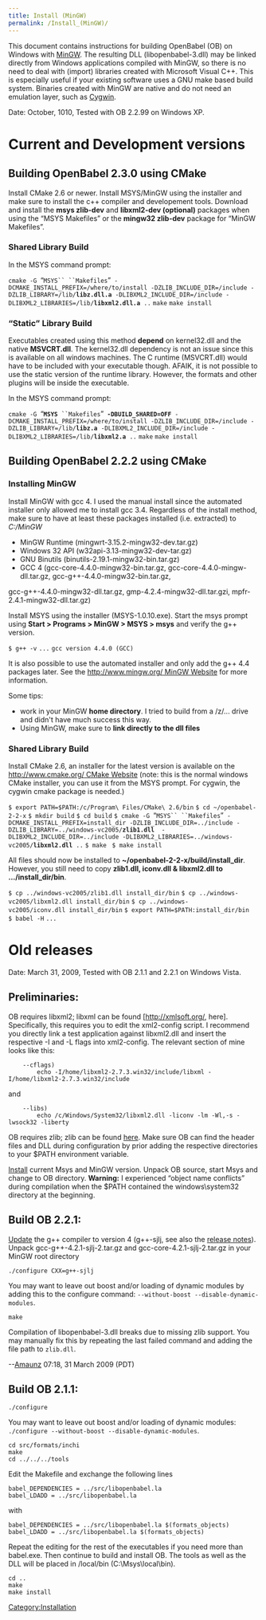 ```yaml
---
title: Install (MinGW)
permalink: /Install_(MinGW)/
---
```


This document contains instructions for building OpenBabel (OB) on Windows with [MinGW](http://www.mingw.org/). The resulting DLL (libopenbabel-3.dll) may be linked directly from Windows applications compiled with MinGW, so there is no need to deal with (import) libraries created with Microsoft Visual C++. This is especially useful if your existing software uses a GNU make based build system. Binaries created with MinGW are native and do not need an emulation layer, such as [Cygwin](http://www.cygwin.com/).

Date: October, 1010, Tested with OB 2.2.99 on Windows XP.

Current and Development versions
================================

Building OpenBabel 2.3.0 using CMake
------------------------------------

Install CMake 2.6 or newer. Install MSYS/MinGW using the installer and make sure to install the c++ compiler and developement tools. Download and install the **msys zlib-dev** and **libxml2-dev (optional)** packages when using the “MSYS Makefiles” or the **mingw32 zlib-dev** package for “MinGW Makefiles”.

### Shared Library Build

In the MSYS command prompt:

`cmake -G `“`MSYS`` ``Makefiles`”` -DCMAKE_INSTALL_PREFIX=/where/to/install -DZLIB_INCLUDE_DIR=/include -DZLIB_LIBRARY=/lib/`**`libz.dll.a`**` -DLIBXML2_INCLUDE_DIR=/include -DLIBXML2_LIBRARIES=/lib/`**`libxml2.dll.a`**` ..`
`make`
`make install`

### “Static” Library Build

Executables created using this method **depend** on kernel32.dll and the native **MSVCRT.dll**. The kernel32.dll dependency is not an issue since this is available on all windows machines. The C runtime (MSVCRT.dll) would have to be included with your executable though. AFAIK, it is not possible to use the static version of the runtime library. However, the formats and other plugins will be inside the executable.

In the MSYS command prompt:

`cmake -G `“**`MSYS`**` ``Makefiles`”` `**`-DBUILD_SHARED=OFF`**` -DCMAKE_INSTALL_PREFIX=/where/to/install -DZLIB_INCLUDE_DIR=/include -DZLIB_LIBRARY=/lib/`**`libz.a`**` -DLIBXML2_INCLUDE_DIR=/include -DLIBXML2_LIBRARIES=/lib/`**`libxml2.a`**` ..`
`make`
`make install`

Building OpenBabel 2.2.2 using CMake
------------------------------------

### Installing MinGW

Install MinGW with gcc 4. I used the manual install since the automated installer only allowed me to install gcc 3.4. Regardless of the install method, make sure to have at least these packages installed (i.e. extracted) to *C:/MinGW*

-   MinGW Runtime (mingwrt-3.15.2-mingw32-dev.tar.gz)
-   Windows 32 API (w32api-3.13-mingw32-dev-tar.gz)
-   GNU Binutils (binutils-2.19.1-mingw32-bin.tar.gz)
-   GCC 4 (gcc-core-4.4.0-mingw32-bin.tar.gz, gcc-core-4.4.0-mingw-dll.tar.gz, gcc-g++-4.4.0-mingw32-bin.tar.gz,

gcc-g++-4.4.0-mingw32-dll.tar.gz, gmp-4.2.4-mingw32-dll.tar.gzi, mpfr-2.4.1-mingw32-dll.tar.gz)

Install MSYS using the installer (MSYS-1.0.10.exe). Start the msys prompt using **Start &gt; Programs &gt; MinGW &gt; MSYS &gt; msys** and verify the g++ version.

`$ g++ -v`
`...`
`gcc version 4.4.0 (GCC)`

It is also possible to use the automated installer and only add the g++ 4.4 packages later. See the [<http://www.mingw.org/> MinGW Website](/http://www.mingw.org/_MinGW_Website "wikilink") for more information.

Some tips:

-   work in your MinGW **home directory**. I tried to build from a /z/... drive and didn't have much success this way.
-   Using MinGW, make sure to **link directly to the dll files**

### Shared Library Build

Install CMake 2.6, an installer for the latest version is available on the [<http://www.cmake.org/> CMake Website](/http://www.cmake.org/_CMake_Website "wikilink") (note: this is the normal windows CMake installer, you can use it from the MSYS prompt. For cygwin, the cygwin cmake package is needed.)

`$ export PATH=$PATH:/c/Program\ Files/CMake\ 2.6/bin`
`$ cd ~/openbabel-2-2-x`
`$ mkdir build`
`$ cd build`
`$ cmake -G `“`MSYS`` ``Makefiles`”` -DCMAKE_INSTALL_PREFIX=install_dir -DZLIB_INCLUDE_DIR=../include -DZLIB_LIBRARY=../windows-vc2005/`**`zlib1.dll`**`  -DLIBXML2_INCLUDE_DIR=../include -DLIBXML2_LIBRARIES=../windows-vc2005/`**`libxml2.dll`**` ..`
`$ make `
`$ make install`

All files should now be installed to **~/openbabel-2-2-x/build/install_dir**. However, you still need to copy **zlib1.dll, iconv.dll & libxml2.dll to .../install_dir/bin**.

`$ cp ../windows-vc2005/zlib1.dll install_dir/bin`
`$ cp ../windows-vc2005/libxml2.dll install_dir/bin`
`$ cp ../windows-vc2005/iconv.dll install_dir/bin`
`$ export PATH=$PATH:install_dir/bin`
`$ babel -H`
`...`

Old releases
============

Date: March 31, 2009, Tested with OB 2.1.1 and 2.2.1 on Windows Vista.

Preliminaries:
--------------

OB requires libxml2; libxml can be found \[<http://xmlsoft.org/>, here\]. Specifically, this requires you to edit the xml2-config script. I recommend you directly link a test application against libxml2.dll and insert the respective -I and -L flags into xml2-config. The relevant section of mine looks like this:

        --cflags)
            echo -I/home/libxml2-2.7.3.win32/include/libxml -I/home/libxml2-2.7.3.win32/include

and

        --libs)
            echo /c/Windows/System32/libxml2.dll -liconv -lm -Wl,-s -lwsock32 -liberty

OB requires zlib; zlib can be found [here](http://gnuwin32.sourceforge.net/packages/zlib.htm). Make sure OB can find the header files and DLL during configuration by prior adding the respective directories to your $PATH environment variable.

[Install](http://www.mingw.org/wiki/Getting_Started) current Msys and MinGW version. Unpack OB source, start Msys and change to OB directory. **Warning:** I experienced “object name conflicts” during compilation when the $PATH contained the windows\\system32 directory at the beginning.

Build OB 2.2.1:
---------------

[Update](http://sourceforge.net/project/showfiles.php?group_id=2435&package_id=241304) the g++ compiler to version 4 (g++-sjlj, see also the [release notes](http://downloads.sourceforge.net/mingw/gcc-4.2.1-sjlj-2-release_notes.txt?use_mirror=freefr)). Unpack gcc-g++-4.2.1-sjlj-2.tar.gz and gcc-core-4.2.1-sjlj-2.tar.gz in your MinGW root directory

    ./configure CXX=g++-sjlj

You may want to leave out boost and/or loading of dynamic modules by adding this to the configure command: `--without-boost --disable-dynamic-modules`.

    make

Compilation of libopenbabel-3.dll breaks due to missing zlib support. You may manually fix this by repeating the last failed command and adding the file path to `zlib.dll`.

--[Amaunz](/User:Amaunz "wikilink") 07:18, 31 March 2009 (PDT)

Build OB 2.1.1:
---------------

    ./configure

You may want to leave out boost and/or loading of dynamic modules: `./configure --without-boost --disable-dynamic-modules`.

    cd src/formats/inchi
    make
    cd ../../../tools

Edit the Makefile and exchange the following lines

    babel_DEPENDENCIES = ../src/libopenbabel.la
    babel_LDADD = ../src/libopenbabel.la

with

    babel_DEPENDENCIES = ../src/libopenbabel.la $(formats_objects)
    babel_LDADD = ../src/libopenbabel.la $(formats_objects)

Repeat the editing for the rest of the executables if you need more than babel.exe. Then continue to build and install OB. The tools as well as the DLL will be placed in /local/bin (C:\\Msys\\local\\bin).

    cd ..
    make
    make install

[Category:Installation](/Category:Installation "wikilink")